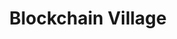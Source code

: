 ---
title: Blockchain Village
description: Worlds first living concept integrated on blockchain technology.
url: https://blockchain-village.com/
image:
    # url: '/assets/images/cafe.png'
    # alt: 'Cafe'
tags: ['blockchain']
pubDate: 2023-11-01
draft: false
---